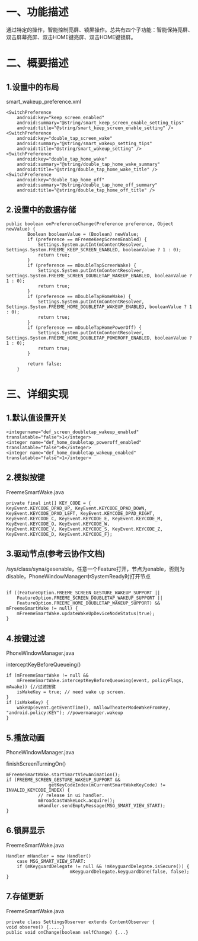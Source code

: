 # 一、功能描述
通过特定的操作，智能控制亮屏、锁屏操作。总共有四个子功能：智能保持亮屏、双击屏幕亮屏、双击HOME键亮屏、双击HOME键锁屏。
# 二、概要描述
## 1.设置中的布局
smart_wakeup_preference.xml

    <SwitchPreference
        android:key="keep_screen_enabled"
        android:summary="@string/smart_keep_screen_enable_setting_tips"
        android:title="@string/smart_keep_screen_enable_setting" />
    <SwitchPreference
        android:key="double_tap_screen_wake"
        android:summary="@string/smart_wakeup_setting_tips"
        android:title="@string/smart_wakeup_setting" />
    <SwitchPreference
        android:key="double_tap_home_wake"
        android:summary="@string/double_tap_home_wake_summary"
        android:title="@string/double_tap_home_wake_title" />
    <SwitchPreference
        android:key="double_tap_home_off"
        android:summary="@string/double_tap_home_off_summary"
        android:title="@string/double_tap_home_off_title" />
## 2.设置中的数据存储

```
public boolean onPreferenceChange(Preference preference, Object newValue) {
        Boolean booleanValue = (Boolean) newValue;
        if (preference == mFreemeKeepScreenEnabled) {
            Settings.System.putInt(mContentResolver, Settings.System.FREEME_KEEP_SCREEN_ENABLED, booleanValue ? 1 : 0);
            return true;
        }
        if (preference == mDoubleTapScreenWake) {
            Settings.System.putInt(mContentResolver, Settings.System.FREEME_SCREEN_DOUBLETAP_WAKEUP_ENABLED, booleanValue ? 1 : 0);
            return true;
        }
        if (preference == mDoubleTapHomeWake) {
            Settings.System.putInt(mContentResolver, Settings.System.FREEME_HOME_DOUBLETAP_WAKEUP_ENABLED, booleanValue ? 1 : 0);
            return true;
        }
        if (preference == mDoubleTapHomePowerOff) {
            Settings.System.putInt(mContentResolver, Settings.System.FREEME_HOME_DOUBLETAP_POWEROFF_ENABLED, booleanValue ? 1 : 0);
            return true;
        }

        return false;
    }
```




# 三、详细实现
## 1.默认值设置开关

```
<integername="def_screen_doubletap_wakeup_enabled" translatable="false">1</integer>
<integer name="def_home_doubletap_poweroff_enabled" translatable="false">0</integer>
<integer name="def_home_doubletap_wakeup_enabled" translatable="false">1</integer>
```


## 2.模拟按键
FreemeSmartWake.java

```
private final int[] KEY_CODE = {
KeyEvent.KEYCODE_DPAD_UP, KeyEvent.KEYCODE_DPAD_DOWN, KeyEvent.KEYCODE_DPAD_LEFT, KeyEvent.KEYCODE_DPAD_RIGHT,
KeyEvent.KEYCODE_C, KeyEvent.KEYCODE_E, KeyEvent.KEYCODE_M, KeyEvent.KEYCODE_O, KeyEvent.KEYCODE_W,
KeyEvent.KEYCODE_V, KeyEvent.KEYCODE_S, KeyEvent.KEYCODE_Z, KeyEvent.KEYCODE_D, KeyEvent.KEYCODE_F};
```


## 3.驱动节点(参考云协作文档)

/sys/class/syna/gesenable，任意一个Feature打开，节点为enable，否则为disable，PhoneWindowManager中SystemReady时打开节点

```

if ((FeatureOption.FREEME_SCREEN_GESTURE_WAKEUP_SUPPORT ||
    FeatureOption.FREEME_SCREEN_DOUBLETAP_WAKEUP_SUPPORT ||
    FeatureOption.FREEME_HOME_DOUBLETAP_WAKEUP_SUPPORT) && mFreemeSmartWake != null) {
    mFreemeSmartWake.updateWakeUpDeviceNodeStatus(true);
}
```

## 4.按键过滤
PhoneWindowManager.java

interceptKeyBeforeQueueing()

```
if (mFreemeSmartWake != null &&
    mFreemeSmartWake.interceptKeyBeforeQueueing(event, policyFlags, mAwake)) {//过滤按键
    isWakeKey = true; // need wake up screen.
}
if (isWakeKey) {
    wakeUp(event.getEventTime(), mAllowTheaterModeWakeFromKey, "android.policy:KEY"); //powermanager.wakeup
}
```


## 5.播放动画
PhoneWindowManager.java 

finishScreenTurningOn()

```
mFreemeSmartWake.startSmartViewAnimation();
if (FREEME_SCREEN_GESTURE_WAKEUP_SUPPORT &&
                getKeyCodeIndex(mCurrentSmartWakeKeyCode) != INVALID_KEYCODE_INDEX) {
            // release in ui handler.
            mBroadcastWakeLock.acquire();
            mHandler.sendEmptyMessage(MSG_SMART_VIEW_START);
}
```


## 6.锁屏显示
FreemeSmartWake.java

```
Handler mHandler = new Handler()
    case MSG_SMART_VIEW_START:
    if (mKeyguardDelegate != null && !mKeyguardDelegate.isSecure()) {
                        mKeyguardDelegate.keyguardDone(false, false);
}
```


## 7.存储更新
FreemeSmartWake.java

```
private class SettingsObserver extends ContentObserver {
void observe() {.....}
public void onChange(boolean selfChange) {...}
```

